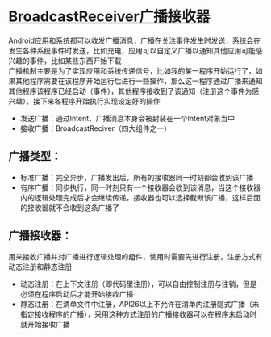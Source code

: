 # [BroadcastReceiver广播接收器](https://developer.android.google.cn/guide/components/broadcasts?hl=zh-cn)
Android应用和系统都可以收发广播消息，广播在关注事件发生时发送，系统会在发生各种系统事件时发送，比如充电，应用可以自定义广播以通知其他应用可能感兴趣的事件，比如某些东西开始下载   
广播机制主要是为了实现应用和系统传递信号，比如我的某一程序开始运行了，如果其他程序需要在该程序开始运行后进行一些操作，那么这一程序通过广播来通知其他程序该程序已经启动（事件），其他程序接收到了该通知（注册这个事件为感兴趣），接下来各程序开始执行实现设定好的操作    
* 发送广播：通过Intent，广播消息本身会被封装在一个Intent对象当中
* 接收广播：BroadcastReciver（四大组件之一）
## 广播类型：
* 标准广播：完全异步，广播发出后，所有的接收器同一时刻都会收到该广播
* 有序广播：同步执行，同一时刻只有一个接收器会收到该消息，当这个接收器内的逻辑处理完成后才会继续传递，接收器也可以选择截断该广播，这样后面的接收器就不会收到这条广播了
## 广播接收器：
用来接收广播并对广播进行逻辑处理的组件，使用时需要先进行注册，注册方式有动态注册和静态注册
* 动态注册：在上下文注册（即代码里注册），可以自由控制注册与注销，但是必须在程序启动后才能开始接收广播
* 静态注册：在清单文件中注册，API26以上不允许在清单内注册隐式广播（未指定接收程序的广播），采用这种方式注册的广播接收器可以在程序未启动时就开始接收广播
